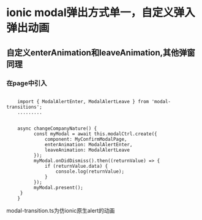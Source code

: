# ionic modal弹出方式单一，自定义弹入弹出动画

## 自定义enterAnimation和leaveAnimation,其他弹窗同理

### 在page中引入
<pre><code>
	import { ModalAlertEnter, ModalAlertLeave } from 'modal-transitions';
	.........


	async changeCompanyNature() {
    	  const myModal = await this.modalCtrl.create({
              component: MyConfirmModalPage,
              enterAnimation: ModalAlertEnter,
              leaveAnimation: ModalAlertLeave
          });
    	  myModal.onDidDismiss().then((returnValue) => {
      	      if (returnValue.data) {
                  console.log(returnValue);
              }
          });
    	  myModal.present();
  	 }
	}
</code></pre>

modal-transition.ts为仿ionic原生alert的动画

